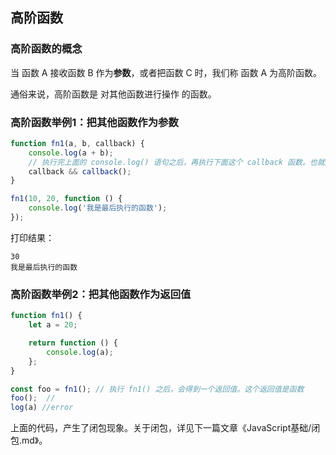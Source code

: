 ## 高阶函数

### 高阶函数的概念

当 函数 A 接收函数 B 作为**参数**，或者把函数 C 时，我们称 函数 A 为高阶函数。

通俗来说，高阶函数是 对其他函数进行操作 的函数。


### 高阶函数举例1：把其他函数作为参数

```js
function fn1(a, b, callback) {
    console.log(a + b);
    // 执行完上面的 console.log() 语句之后，再执行下面这个 callback 函数。也就是说，这个 callback 函数是最后执行的。
    callback && callback();
}

fn1(10, 20, function () {
    console.log('我是最后执行的函数');
});

```


打印结果：

```
30
我是最后执行的函数
```


### 高阶函数举例2：把其他函数作为返回值	



```js
function fn1() {
    let a = 20;

    return function () {
        console.log(a);
    };
}

const foo = fn1(); // 执行 fn1() 之后，会得到一个返回值。这个返回值是函数
foo();	//
log(a) //error
```


上面的代码，产生了闭包现象。关于闭包，详见下一篇文章《JavaScript基础/闭包.md》。
